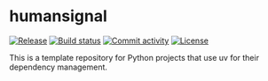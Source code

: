 # humansignal

[![Release](https://img.shields.io/github/v/release/niklub/humansignal)](https://img.shields.io/github/v/release/niklub/humansignal)
[![Build status](https://img.shields.io/github/actions/workflow/status/niklub/humansignal/main.yml?branch=main)](https://github.com/niklub/humansignal/actions/workflows/main.yml?query=branch%3Amain)
[![Commit activity](https://img.shields.io/github/commit-activity/m/niklub/humansignal)](https://img.shields.io/github/commit-activity/m/niklub/humansignal)
[![License](https://img.shields.io/github/license/niklub/humansignal)](https://img.shields.io/github/license/niklub/humansignal)

This is a template repository for Python projects that use uv for their dependency management.

